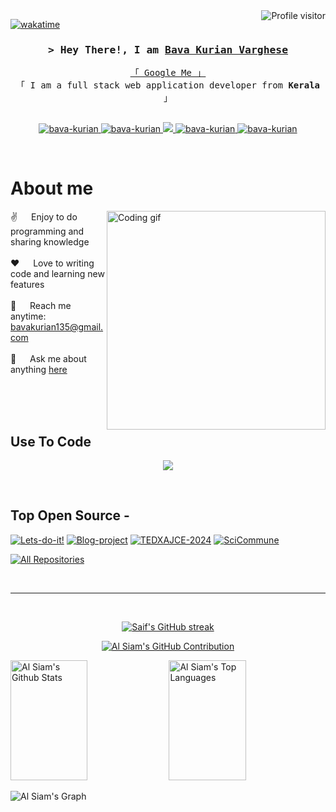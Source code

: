 <!--
<h2 align="center">
  Hi I'm Bava Kurian Varghese
  <img src="https://media.giphy.com/media/hvRJCLFzcasrR4ia7z/giphy.gif" width="28">
</h2>
-->

<!--
<p align="center">
  <a href="https://github.com/bava-kurian"><img src="https://readme-typing-svg.herokuapp.com/?lines=Self%20Taught%20Programmer;Front%20End%20Developer;1.5%2B%20years%20of%20coding%20experience;Always%20learning%20new%20things&center=true&width=380&height=45"></a>
</p>

 -->

<a href="https://komarev.com/ghpvc/?username=bava-kurian">
  <img align="right" src="https://komarev.com/ghpvc/?username=bava-kurian&label=Visitors&color=0e75b6&style=flat" alt="Profile visitor" />
</a>


[![wakatime](https://wakatime.com/badge/user/eebb3dd8-d9b2-40de-9b88-6fd6cac99dbc.svg)](https://wakatime.com/@eebb3dd8-d9b2-40de-9b88-6fd6cac99dbc)

<!-- Intro  -->
<h3 align="center">
        <samp>&gt; Hey There!, I am
                <b><a target="_blank" href="https://bava-kurian.com">Bava Kurian Varghese</a></b>
        </samp>
</h3>


<p align="center"> 
  <samp>
    <a href="https://www.google.com/search?q=bava+kurian+varghese">「 Google Me 」</a>
    <br>
    「 I am a full stack web application developer from <b>Kerala</b> 」
    <br>
    <br>
  </samp>
</p>

<p align="center">
 <a href="https://bava-kurian.com" target="blank">
  <img src="https://img.shields.io/badge/Website-DC143C?style=for-the-badge&logo=medium&logoColor=white" alt="bava-kurian" />
 </a>
 <a href="https://linkedin.com/in/al-siam" target="_blank">
  <img src="https://img.shields.io/badge/LinkedIn-0077B5?style=for-the-badge&logo=linkedin&logoColor=white" alt="bava-kurian"/>
 </a>
 <!-- <a href="https://dev.to/bava-kurian" target="_blank">
  <img src="https://img.shields.io/badge/dev.to-0A0A0A?style=for-the-badge&logo=dev.to&logoColor=white" alt="bava-kurian" />
 </a> -->
 <a href="https://twitter.com/_bava-kurian" target="_blank">
  <img src="https://img.shields.io/badge/Twitter-1DA1F2?style=for-the-badge&logo=twitter&logoColor=white" />
 </a>
 <a href="https://instagram.com/_bava-kurian" target="_blank">
  <img src="https://img.shields.io/badge/Instagram-fe4164?style=for-the-badge&logo=instagram&logoColor=white" alt="bava-kurian" />
 </a> 
 <a href="https://facebook.com/bava-kurian.dev" target="_blank">
  <img src="https://img.shields.io/badge/Facebook-20BEFF?&style=for-the-badge&logo=facebook&logoColor=white" alt="bava-kurian"  />
  </a> 
</p>
<br />

<!-- About Section -->
 # About me
 
<p>
 <img align="right" width="350" src="/assets/programmer.gif" alt="Coding gif" />
  
 ✌️ &emsp; Enjoy to do programming and sharing knowledge <br/><br/>
 ❤️ &emsp; Love to writing code and learning new features<br/><br/>
 📧 &emsp; Reach me anytime: bavakurian135@gmail.com<br/><br/>
 💬 &emsp; Ask me about anything [here](https://github.com/bava-kurian/bava-kurian/issues)

</p>

<br/>
<br/>
<br/>

## Use To Code
<p align="center">
  <a href="https://skillicons.dev">
    <img src="https://skillicons.dev/icons?i=git,github,html,css,js,py,django,java,mysql,sqlite,jquery,linux,stackoverflow,sublime,vscode,windows,arduino" />
  </a>
</p>

<br/>

## Top Open Source -
[![Lets-do-it!](https://github-readme-stats.vercel.app/api/pin/?username=bava-kurian&repo=itasks&border_color=7F3FBF&bg_color=0D1117&title_color=C9D1D9&text_color=8B949E&icon_color=7F3FBF)](https://github.com/bava-kurian/Django-to-do-app)
[![Blog-project](https://github-readme-stats.vercel.app/api/pin/?username=bava-kurian&repo=urfolio&border_color=7F3FBF&bg_color=0D1117&title_color=C9D1D9&text_color=8B949E&icon_color=7F3FBF)](https://github.com/bava-kurian/django-blog-projecte)
[![TEDXAJCE-2024](https://github-readme-stats.vercel.app/api/pin/?username=bava-kurian&repo=web-projects&border_color=7F3FBF&bg_color=0D1117&title_color=C9D1D9&text_color=8B949E&icon_color=7F3FBF)](https://github.com/bava-kurian/tedx2024)
[![SciCommune](https://github-readme-stats.vercel.app/api/pin/?username=bava-kurian&repo=bava-kurian&border_color=7F3FBF&bg_color=0D1117&title_color=C9D1D9&text_color=8B949E&icon_color=7F3FBF)](https://github.com/bava-kurian/SciCommune)

<p align="left">
  <a href="https://github.com/bava-kurian?tab=repositories" target="_blank"><img alt="All Repositories" title="All Repositories" src="https://img.shields.io/badge/-All%20Repos-2962FF?style=for-the-badge&logo=koding&logoColor=white"/></a>
</p>

<br/>
<hr/>
<br/>

<p align="center">
  <a href="https://github.com/bava-kurian">
    <img src="https://github-readme-streak-stats.herokuapp.com/?user=bava-kurian&theme=radical&border=7F3FBF&background=0D1117" alt="Saif's GitHub streak"/>
  </a>
</p>

<p align="center">
  <a href="https://github.com/bava-kurian">
    <img src="https://github-profile-summary-cards.vercel.app/api/cards/profile-details?username=bava-kurian&theme=radical" alt="Al Siam's GitHub Contribution"/>
  </a>
</p>

<a> 
    <a href="https://github.com/bava-kurian"><img alt="Al Siam's Github Stats" src="https://denvercoder1-github-readme-stats.vercel.app/api?username=bava-kurian&show_icons=true&count_private=true&theme=react&border_color=7F3FBF&bg_color=0D1117&title_color=F85D7F&icon_color=F8D866" height="192px" width="49.5%"/></a>
  <a href="https://github.com/bava-kurian"><img alt="Al Siam's Top Languages" src="https://denvercoder1-github-readme-stats.vercel.app/api/top-langs/?username=bava-kurian&langs_count=8&layout=compact&theme=react&border_color=7F3FBF&bg_color=0D1117&title_color=F85D7F&icon_color=F8D866" height="192px" width="49.5%"/></a>
  <br/>
</a>


![Al Siam's Graph](https://github-readme-activity-graph.vercel.app/graph?username=bava-kurian&custom_title=Al%20Siam's%20GitHub%20Activity%20Graph&bg_color=0D1117&color=7F3FBF&line=7F3FBF&point=7F3FBF&area_color=FFFFFF&title_color=FFFFFF&area=true)
